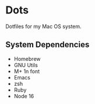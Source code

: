 # Dots

Dotfiles for my Mac OS system.

## System Dependencies
- Homebrew
- GNU Utils
- M+ 1n font
- Emacs
- zsh
- Ruby
- Node 16
